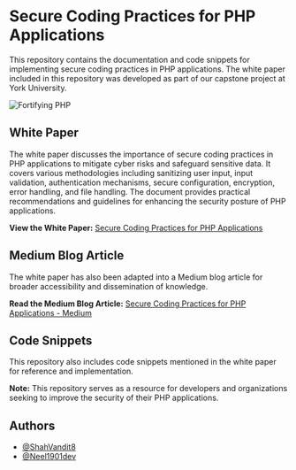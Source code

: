 # Secure Coding Practices for PHP Applications

This repository contains the documentation and code snippets for implementing secure coding practices in PHP applications. The white paper included in this repository was developed as part of our capstone project at York University.

![Fortifying PHP](https://miro.medium.com/v2/resize:fit:828/format:webp/1*nz_lxObVLV1t6yMPrUii7w.png)


## White Paper

The white paper discusses the importance of secure coding practices in PHP applications to mitigate cyber risks and safeguard sensitive data. It covers various methodologies including sanitizing user input, input validation, authentication mechanisms, secure configuration, encryption, error handling, and file handling. The document provides practical recommendations and guidelines for enhancing the security posture of PHP applications.

**View the White Paper:**
[Secure Coding Practices for PHP Applications](https://github.com/ShahVandit8/fortifying_PHP/blob/main/Best%20Practices%20for%20Writing%20Secure%20PHP%20Code.pdf)

## Medium Blog Article

The white paper has also been adapted into a Medium blog article for broader accessibility and dissemination of knowledge.

**Read the Medium Blog Article:**
[Secure Coding Practices for PHP Applications - Medium](https://medium.com/@shahvandit8/fortifying-php-secure-coding-practices-for-php-applications-69493d0ea313)

## Code Snippets

This repository also includes code snippets mentioned in the white paper for reference and implementation.

**Note:** This repository serves as a resource for developers and organizations seeking to improve the security of their PHP applications.

## Authors

- [@ShahVandit8](https://github.com/ShahVandit8)
- [@Neel1901dev](https://github.com/Neel1901dev)
